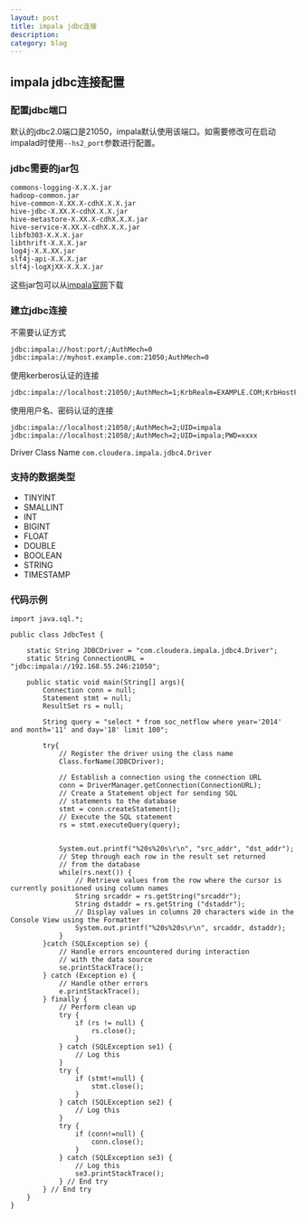 ```yaml
---
layout: post
title: impala jdbc连接
description: 
category: blog
---
```


## impala jdbc连接配置
### 配置jdbc端口
默认的jdbc2.0端口是21050，impala默认使用该端口。如需要修改可在启动impalad时使用<code>--hs2_port</code>参数进行配置。

### jdbc需要的jar包

	commons-logging-X.X.X.jar
	hadoop-common.jar
	hive-common-X.XX.X-cdhX.X.X.jar
	hive-jdbc-X.XX.X-cdhX.X.X.jar
	hive-metastore-X.XX.X-cdhX.X.X.jar
	hive-service-X.XX.X-cdhX.X.X.jar
	libfb303-X.X.X.jar
	libthrift-X.X.X.jar
	log4j-X.X.XX.jar
	slf4j-api-X.X.X.jar
	slf4j-logXjXX-X.X.X.jar


这些jar包可以从[impala官网](http://www.cloudera.com/content/cloudera/en/downloads/connectors/impala/jdbc/impala-jdbc-v2-5-5.html)下载

### 建立jdbc连接
不需要认证方式

```
jdbc:impala://host:port/;AuthMech=0
jdbc:impala://myhost.example.com:21050;AuthMech=0
```

使用kerberos认证的连接

```
jdbc:impala://localhost:21050/;AuthMech=1;KrbRealm=EXAMPLE.COM;KrbHostFQDN=impala.example.com;KrbServiceName=impala
```

使用用户名、密码认证的连接

```
jdbc:impala://localhost:21050/;AuthMech=2;UID=impala
jdbc:impala://localhost:21050/;AuthMech=2;UID=impala;PWD=xxxx
```

Driver Class Name <code>com.cloudera.impala.jdbc4.Driver</code>

### 支持的数据类型
* TINYINT
* SMALLINT
* INT
* BIGINT
* FLOAT
* DOUBLE
* BOOLEAN
* STRING
* TIMESTAMP

### 代码示例

```
import java.sql.*;

public class JdbcTest {

	static String JDBCDriver = "com.cloudera.impala.jdbc4.Driver";
	static String ConnectionURL = "jdbc:impala://192.168.55.246:21050";
	
	public static void main(String[] args){
		Connection conn = null;
		Statement stmt = null;
		ResultSet rs = null;
		
		String query = "select * from soc_netflow where year='2014' and month='11' and day='18' limit 100";
		
		try{
			// Register the driver using the class name
			Class.forName(JDBCDriver);
			
			// Establish a connection using the connection URL
			conn = DriverManager.getConnection(ConnectionURL);
			// Create a Statement object for sending SQL
			// statements to the database
			stmt = conn.createStatement();
			// Execute the SQL statement
			rs = stmt.executeQuery(query);
			
			
			System.out.printf("%20s%20s\r\n", "src_addr", "dst_addr");
			// Step through each row in the result set returned
			// from the database
			while(rs.next()) {
				// Retrieve values from the row where the cursor is currently positioned using column names
				String srcaddr = rs.getString("srcaddr");
				String dstaddr = rs.getString ("dstaddr");
				// Display values in columns 20 characters wide in the Console View using the Formatter
				System.out.printf("%20s%20s\r\n", srcaddr, dstaddr);
			}
		}catch (SQLException se) {
			// Handle errors encountered during interaction
			// with the data source
			se.printStackTrace();
		} catch (Exception e) {
			// Handle other errors
			e.printStackTrace();
		} finally {
			// Perform clean up
			try {
				if (rs != null) {
					rs.close();
				}
			} catch (SQLException se1) {
				// Log this
			}
			try {
				if (stmt!=null) {
					stmt.close();
				}
			} catch (SQLException se2) {
				// Log this
			}
			try {
				if (conn!=null) {
					conn.close();
				}
			} catch (SQLException se3) {
				// Log this
				se3.printStackTrace();
			} // End try
		} // End try
	}
}
```